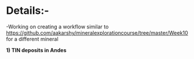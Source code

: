 # Details:-
-Working on creating a workflow similar to https://github.com/aakarshy/mineralexplorationcourse/tree/master/Week10 for a different mineral

**1) TIN deposits in Andes**

